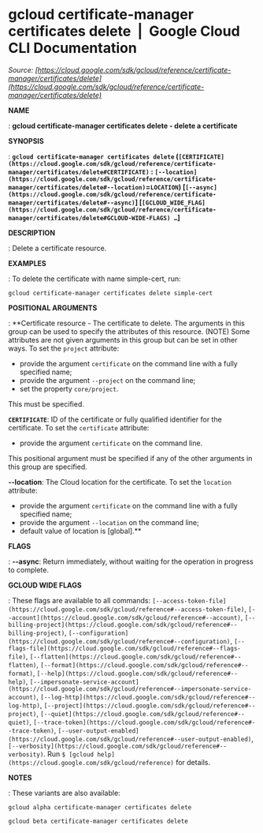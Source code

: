 # gcloud certificate-manager certificates delete  |  Google Cloud CLI Documentation

*Source: [https://cloud.google.com/sdk/gcloud/reference/certificate-manager/certificates/delete](https://cloud.google.com/sdk/gcloud/reference/certificate-manager/certificates/delete)*

**NAME**

: **gcloud certificate-manager certificates delete - delete a certificate**

**SYNOPSIS**

: **`gcloud certificate-manager certificates delete` (`[CERTIFICATE](https://cloud.google.com/sdk/gcloud/reference/certificate-manager/certificates/delete#CERTIFICATE)` : `[--location](https://cloud.google.com/sdk/gcloud/reference/certificate-manager/certificates/delete#--location)`=`LOCATION`) [`[--async](https://cloud.google.com/sdk/gcloud/reference/certificate-manager/certificates/delete#--async)`] [`[GCLOUD_WIDE_FLAG](https://cloud.google.com/sdk/gcloud/reference/certificate-manager/certificates/delete#GCLOUD-WIDE-FLAGS) …`]**

**DESCRIPTION**

: Delete a certificate resource.

**EXAMPLES**

: To delete the certificate with name simple-cert, run:

```
gcloud certificate-manager certificates delete simple-cert
```

**POSITIONAL ARGUMENTS**

: **Certificate resource - The certificate to delete. The arguments in this group
can be used to specify the attributes of this resource. (NOTE) Some attributes
are not given arguments in this group but can be set in other ways.
To set the `project` attribute:

- provide the argument `certificate` on the command line with a fully
specified name;
- provide the argument `--project` on the command line;
- set the property `core/project`.

This must be specified.

**`CERTIFICATE`**:
ID of the certificate or fully qualified identifier for the certificate.
To set the `certificate` attribute:

- provide the argument `certificate` on the command line.

This positional argument must be specified if any of the other arguments in this
group are specified.

**--location**:
The Cloud location for the certificate.
To set the `location` attribute:

- provide the argument `certificate` on the command line with a fully
specified name;
- provide the argument `--location` on the command line;
- default value of location is [global].**

**FLAGS**

: **--async**:
Return immediately, without waiting for the operation in progress to complete.

**GCLOUD WIDE FLAGS**

: These flags are available to all commands: `[--access-token-file](https://cloud.google.com/sdk/gcloud/reference#--access-token-file)`,
`[--account](https://cloud.google.com/sdk/gcloud/reference#--account)`, `[--billing-project](https://cloud.google.com/sdk/gcloud/reference#--billing-project)`,
`[--configuration](https://cloud.google.com/sdk/gcloud/reference#--configuration)`,
`[--flags-file](https://cloud.google.com/sdk/gcloud/reference#--flags-file)`,
`[--flatten](https://cloud.google.com/sdk/gcloud/reference#--flatten)`, `[--format](https://cloud.google.com/sdk/gcloud/reference#--format)`, `[--help](https://cloud.google.com/sdk/gcloud/reference#--help)`, `[--impersonate-service-account](https://cloud.google.com/sdk/gcloud/reference#--impersonate-service-account)`,
`[--log-http](https://cloud.google.com/sdk/gcloud/reference#--log-http)`,
`[--project](https://cloud.google.com/sdk/gcloud/reference#--project)`, `[--quiet](https://cloud.google.com/sdk/gcloud/reference#--quiet)`, `[--trace-token](https://cloud.google.com/sdk/gcloud/reference#--trace-token)`, `[--user-output-enabled](https://cloud.google.com/sdk/gcloud/reference#--user-output-enabled)`,
`[--verbosity](https://cloud.google.com/sdk/gcloud/reference#--verbosity)`.
Run `$ [gcloud help](https://cloud.google.com/sdk/gcloud/reference)` for details.

**NOTES**

: These variants are also available:

```
gcloud alpha certificate-manager certificates delete
```

```
gcloud beta certificate-manager certificates delete
```